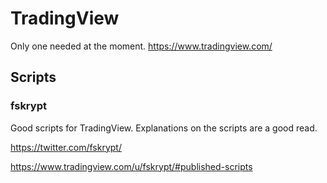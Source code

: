 # TradingView

Only one needed at the moment.
<https://www.tradingview.com/>

## Scripts

### fskrypt

Good scripts for TradingView. Explanations on the scripts are a good read.

<https://twitter.com/fskrypt/>

<https://www.tradingview.com/u/fskrypt/#published-scripts>

